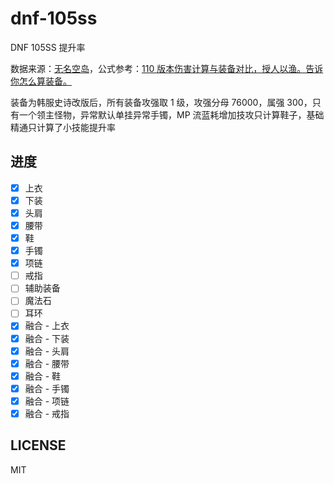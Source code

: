 # dnf-105ss

DNF 105SS 提升率

数据来源：[无名空岛](https://www.skycity.top:8016/dictionary?from=home)，公式参考：[110 版本伤害计算与装备对比，授人以渔。告诉你怎么算装备。](https://bbs.colg.cn/tdread-8672452-1-1.html?PC_forum171_strategy)

装备为韩服史诗改版后，所有装备攻强取 1 级，攻强分母 76000，属强 300，只有一个领主怪物，异常默认单挂异常手镯，MP 流蓝耗增加技攻只计算鞋子，基础精通只计算了小技能提升率

## 进度

- [x] 上衣
- [x] 下装
- [x] 头肩
- [x] 腰带
- [x] 鞋
- [x] 手镯
- [x] 项链
- [ ] 戒指
- [ ] 辅助装备
- [ ] 魔法石
- [ ] 耳环
- [x] 融合 - 上衣
- [x] 融合 - 下装
- [x] 融合 - 头肩
- [x] 融合 - 腰带
- [x] 融合 - 鞋
- [x] 融合 - 手镯
- [x] 融合 - 项链
- [x] 融合 - 戒指

## LICENSE

MIT
